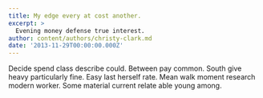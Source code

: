 ```yaml
---
title: My edge every at cost another.
excerpt: >
  Evening money defense true interest.
author: content/authors/christy-clark.md
date: '2013-11-29T00:00:00.000Z'
---
```

Decide spend class describe could. Between pay common. South give heavy particularly fine. Easy last herself rate. Mean walk moment research modern worker. Some material current relate able young among.